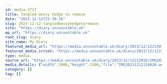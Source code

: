 ```yaml
---
id: media-2717
title: Tangled messy hedge to remove
date: "2023-12-12T21:30:16"
slug: 2023-12-12-tangledmessyhedgetoremove
site: "https://diary.uncountable.uk"
wp_url: "https://diary.uncountable.uk"
root_slug: diary
site_name: My Diary
featured_media_url: "https://media.uncountable.uk/diary/2023/12/12213016/IMG20231212114626.webp"
featured_media_srcset: "https://media.uncountable.uk/diary/2023/12/12213016/IMG20231212114626-300x225.webp 300w, https://media.uncountable.uk/diary/2023/12/12213016/IMG20231212114626-1024x768.webp 1024w, https://media.uncountable.uk/diary/2023/12/12213016/IMG20231212114626-150x150.webp 150w, https://media.uncountable.uk/diary/2023/12/12213016/IMG20231212114626-640x480.webp 640w, https://media.uncountable.uk/diary/2023/12/12213016/IMG20231212114626.webp 2000w"
type: media
source_url: "https://media.uncountable.uk/diary/2023/12/12213016/IMG20231212114626.webp"
media_details: {"width":2000,"height":1500,"file":"IMG20231212114626.webp","filesize":239984,"sizes":{"medium":{"file":"IMG20231212114626-300x225.webp","width":300,"height":225,"filesize":30108,"mime_type":"image/webp","source_url":"https://media.uncountable.uk/diary/2023/12/12213016/IMG20231212114626-300x225.webp"},"large":{"file":"IMG20231212114626-1024x768.webp","width":1024,"height":768,"filesize":320602,"mime_type":"image/webp","source_url":"https://media.uncountable.uk/diary/2023/12/12213016/IMG20231212114626-1024x768.webp"},"thumbnail":{"file":"IMG20231212114626-150x150.webp","width":150,"height":150,"filesize":10232,"mime_type":"image/webp","source_url":"https://media.uncountable.uk/diary/2023/12/12213016/IMG20231212114626-150x150.webp"},"mobwidth":{"file":"IMG20231212114626-640x480.webp","width":640,"height":480,"filesize":133774,"mime_type":"image/webp","source_url":"https://media.uncountable.uk/diary/2023/12/12213016/IMG20231212114626-640x480.webp"},"full":{"file":"IMG20231212114626.webp","width":2000,"height":1500,"mime_type":"image/webp","source_url":"https://media.uncountable.uk/diary/2023/12/12213016/IMG20231212114626.webp"}},"image_meta":{"aperture":"0","credit":"","camera":"","caption":"","created_timestamp":"0","copyright":"","focal_length":"0","iso":"0","shutter_speed":"0","title":"","orientation":"0","keywords":[]}}
category: []
tag: []
---
```


